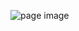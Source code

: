 ![page image](https://user-images.githubusercontent.com/35596687/114048539-a1796980-98c5-11eb-9bbc-41c72da11e6a.png)
